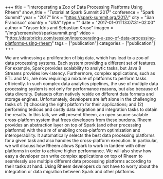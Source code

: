 +++
title = "Interoperating a Zoo of Data Processing Platforms Using Rheem"
show_title = "Tutorial at Spark Summit 2017"
conference = "Spark Summit"
year = "2017"
link = "https://spark-summit.org/2017/"
city = "San Francisco"
country =  "USA"
type = ""
date = "2017-01-01T13:07:31+02:00"
author = "Yasser Idris and Sebastian Kruse"
imagen = "/img/screenshot/sparksummit.png"
video = "https://databricks.com/session/interoperating-a-zoo-of-data-processing-platforms-using-rheem"
tags = ["publication"]
categories = ["publication"]
+++

We are witnessing a proliferation of big data, which has lead to a zoo of data processing systems. Each system providing a different set of features. For example, Spark provides scalability to analytic tasks, but Java 8 Streams provides low-latency. Furthermore, complex applications, such as ETL and ML, are now requiring a mixture of platforms to perform tasks efficiently. In such complex data analytics pipelines, the use of multiple data processing system is not only for performance reasons, but also because of data diversity. Datasets often natively reside on different data formats and storage engines. Unfortunately, developers are left alone in the challenging tasks of: (1) choosing the right platform for their applications; and (2) performing tedious and costly data migration and integration tasks to obtain the results.
In this talk, we will present Rheem, an open source scalable cross-platform system that frees developers from these burdens. Rheem provides an abstraction layer on top of Spark (and other processing platforms) with the aim of enabling cross-platform optimization and interoperability. It automatically selects the best data processing platforms for a given task and also handles the cross-platform execution. In particular, we will discuss how Rheem allows Spark to work in tandem with other platforms in order to achieve higher performance. We will also show how easy a developer can write complex applications on top of Rheem to seamlessly use multiple different data processing platforms according to their tasks at hand. Using Rheem developers do not have to worry about the integration or data migration between Spark and other platforms.
